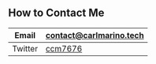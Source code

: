 ## How to Contact Me
|Email| contact@carlmarino.tech | 
--- | --- 
|Twitter| [ccm7676](https://twitter.com/ccm7676/) |

